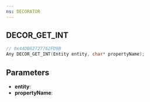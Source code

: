```yaml
---
ns: DECORATOR
---
```

## DECOR_GET_INT

```c
// 0x44DB62727762FD9B
Any DECOR_GET_INT(Entity entity, char* propertyName);
```

## Parameters
* **entity**:
* **propertyName**:

